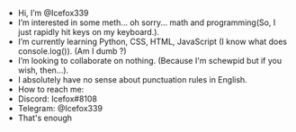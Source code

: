 - Hi, I’m @Icefox339
- I’m interested in some meth... oh sorry... math and programming(So, I just rapidly hit keys on my keyboard.).
- I’m currently learning Python, CSS, HTML, JavaScript (I know what does console.log()). (Am I dumb ?)
- I’m looking to collaborate on nothing. (Because I'm schewpid but if you wish, then...).
- I absolutely have no sense about punctuation rules in English.
- How to reach me:
-   Discord: Icefox#8108
-   Telegram: @Icefox339
- That's enough
<!---
Icefox339/Icefox339 is a ✨ special ✨ repository because its `README.md` (this file) appears on your GitHub profile.
You can click the Preview link to take a look at your changes.
--->
